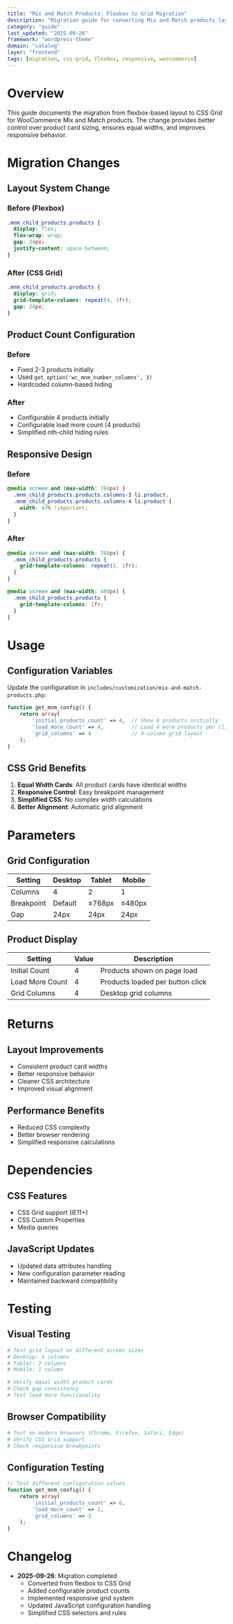 ```yaml
---
title: "Mix and Match Products: Flexbox to Grid Migration"
description: "Migration guide for converting Mix and Match products layout from flexbox to CSS Grid with responsive design"
category: "guide"
last_updated: "2025-09-26"
framework: "wordpress-theme"
domain: "catalog"
layer: "frontend"
tags: [migration, css-grid, flexbox, responsive, woocommerce]
---
```


# Overview

This guide documents the migration from flexbox-based layout to CSS Grid for WooCommerce Mix and Match products. The change provides better control over product card sizing, ensures equal widths, and improves responsive behavior.

# Migration Changes

## Layout System Change

### Before (Flexbox)
```css
.mnm_child_products.products {
  display: flex;
  flex-wrap: wrap;
  gap: 24px;
  justify-content: space-between;
}
```

### After (CSS Grid)
```css
.mnm_child_products.products {
  display: grid;
  grid-template-columns: repeat(4, 1fr);
  gap: 24px;
}
```

## Product Count Configuration

### Before
- Fixed 2-3 products initially
- Used `get_option('wc_mnm_number_columns', 3)`
- Hardcoded column-based hiding

### After
- Configurable 4 products initially
- Configurable load more count (4 products)
- Simplified nth-child hiding rules

## Responsive Design

### Before
```css
@media screen and (max-width: 768px) {
  .mnm_child_products.products.columns-3 li.product,
  .mnm_child_products.products.columns-4 li.product {
    width: 47% !important;
  }
}
```

### After
```css
@media screen and (max-width: 768px) {
  .mnm_child_products.products {
    grid-template-columns: repeat(2, 1fr);
  }
}

@media screen and (max-width: 480px) {
  .mnm_child_products.products {
    grid-template-columns: 1fr;
  }
}
```

# Usage

## Configuration Variables

Update the configuration in `includes/customization/mix-and-match-products.php`:

```php
function get_mnm_config() {
    return array(
        'initial_products_count' => 4,  // Show 4 products initially
        'load_more_count' => 4,         // Load 4 more products per click
        'grid_columns' => 4             // 4-column grid layout
    );
}
```

## CSS Grid Benefits

1. **Equal Width Cards**: All product cards have identical widths
2. **Responsive Control**: Easy breakpoint management
3. **Simplified CSS**: No complex width calculations
4. **Better Alignment**: Automatic grid alignment

# Parameters

## Grid Configuration

| Setting | Desktop | Tablet | Mobile |
|---------|---------|--------|--------|
| Columns | 4 | 2 | 1 |
| Breakpoint | Default | ≤768px | ≤480px |
| Gap | 24px | 24px | 24px |

## Product Display

| Setting | Value | Description |
|---------|-------|-------------|
| Initial Count | 4 | Products shown on page load |
| Load More Count | 4 | Products loaded per button click |
| Grid Columns | 4 | Desktop grid columns |

# Returns

## Layout Improvements
- Consistent product card widths
- Better responsive behavior
- Cleaner CSS architecture
- Improved visual alignment

## Performance Benefits
- Reduced CSS complexity
- Better browser rendering
- Simplified responsive calculations

# Dependencies

## CSS Features
- CSS Grid support (IE11+)
- CSS Custom Properties
- Media queries

## JavaScript Updates
- Updated data attributes handling
- New configuration parameter reading
- Maintained backward compatibility

# Testing

## Visual Testing
```bash
# Test grid layout on different screen sizes
# Desktop: 4 columns
# Tablet: 2 columns  
# Mobile: 1 column

# Verify equal width product cards
# Check gap consistency
# Test load more functionality
```

## Browser Compatibility
```bash
# Test on modern browsers (Chrome, Firefox, Safari, Edge)
# Verify CSS Grid support
# Check responsive breakpoints
```

## Configuration Testing
```php
// Test different configuration values
function get_mnm_config() {
    return array(
        'initial_products_count' => 6,
        'load_more_count' => 2,
        'grid_columns' => 3
    );
}
```

# Changelog

- **2025-09-26**: Migration completed
  - Converted from flexbox to CSS Grid
  - Added configurable product counts
  - Implemented responsive grid system
  - Updated JavaScript configuration handling
  - Simplified CSS selectors and rules
